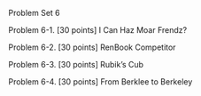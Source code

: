 Problem Set 6

Problem 6-1. [30 points] I Can Haz Moar Frendz?

Problem 6-2. [30 points] RenBook Competitor

Problem 6-3. [30 points] Rubik’s Cub

Problem 6-4. [30 points] From Berklee to Berkeley